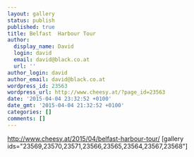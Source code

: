 ```yaml
---
layout: gallery
status: publish
published: true
title: Belfast  Harbour Tour
author:
  display_name: David
  login: david
  email: david@black.co.at
  url: ''
author_login: david
author_email: david@black.co.at
wordpress_id: 23563
wordpress_url: http://www.cheesy.at/?page_id=23563
date: '2015-04-04 23:32:52 +0100'
date_gmt: '2015-04-04 21:32:52 +0100'
categories: []
comments: []
---
```

http://www.cheesy.at/2015/04/belfast-harbour-tour/
[gallery ids="23569,23570,23571,23566,23565,23564,23567,23568"]
